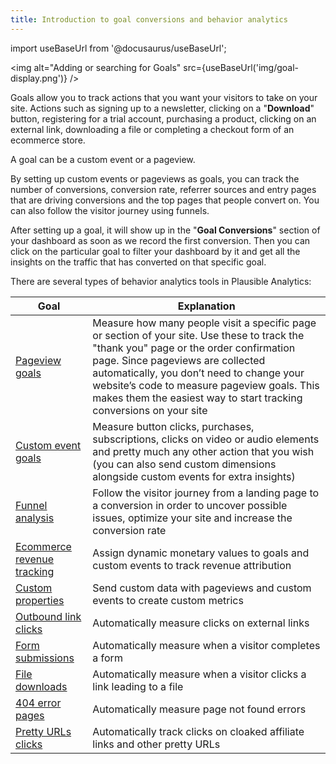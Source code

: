 ```yaml
---
title: Introduction to goal conversions and behavior analytics
---
```


import useBaseUrl from '@docusaurus/useBaseUrl';

<img alt="Adding or searching for Goals" src={useBaseUrl('img/goal-display.png')} />

Goals allow you to track actions that you want your visitors to take on your site. Actions such as signing up to a newsletter, clicking on a "**Download**" button, registering for a trial account, purchasing a product, clicking on an external link, downloading a file or completing a checkout form of an ecommerce store.

A goal can be a custom event or a pageview.

By setting up custom events or pageviews as goals, you can track the number of conversions, conversion rate, referrer sources and entry pages that are driving conversions and the top pages that people convert on. You can also follow the visitor journey using funnels.

After setting up a goal, it will show up in the "**Goal Conversions**" section of your dashboard as soon as we record the first conversion. Then you can click on the particular goal to filter your dashboard by it and get all the insights on the traffic that has converted on that specific goal.

There are several types of behavior analytics tools in Plausible Analytics:

| Goal                | Explanation                                                                                        |
|--------------------------|----------------------------------------------------------------------------------------------------|
| [Pageview goals](pageview-goals.md) | Measure how many people visit a specific page or section of your site. Use these to track the "thank you" page or the order confirmation page. Since pageviews are collected automatically, you don’t need to change your website’s code to measure pageview goals. This makes them the easiest way to start tracking conversions on your site  |
| [Custom event goals](custom-event-goals.md) | Measure button clicks, purchases, subscriptions, clicks on video or audio elements and pretty much any other action that you wish (you can also send custom dimensions alongside custom events for extra insights)                                   |
| [Funnel analysis](funnel-analysis.md) | Follow the visitor journey from a landing page to a conversion in order to uncover possible issues, optimize your site and increase the conversion rate                                   |
| [Ecommerce revenue tracking](ecommerce-revenue-tracking.md)          | Assign dynamic monetary values to goals and custom events to track revenue attribution   |
| [Custom properties](/custom-props/introduction)  | Send custom data with pageviews and custom events to create custom metrics  |
| [Outbound link clicks](outbound-link-click-tracking.md) | Automatically measure clicks on external links     |
| [Form submissions](form-submissions-tracking.md) | Automatically measure when a visitor completes a form     |
| [File downloads](file-downloads-tracking.md)  | Automatically measure when a visitor clicks a link leading to a file |
| [404 error pages](error-pages-tracking-404.md)  | Automatically measure page not found errors |
| [Pretty URLs clicks](custom-automatic-link-tracking.md)  | Automatically track clicks on cloaked affiliate links and other pretty URLs |
